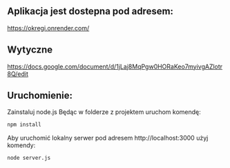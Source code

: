 ## Aplikacja jest dostepna pod adresem:

https://okregi.onrender.com/

## Wytyczne

https://docs.google.com/document/d/1jLaj8MqPgw0HORaKeo7myivgAZlotr8Q/edit

## Uruchomienie:

Zainstaluj node.js
Będąc w folderze z projektem uruchom komendę: 
```bash
npm install
```

Aby uruchomić lokalny serwer pod adresem http://localhost:3000 użyj komendy: 
```bash
node server.js
```